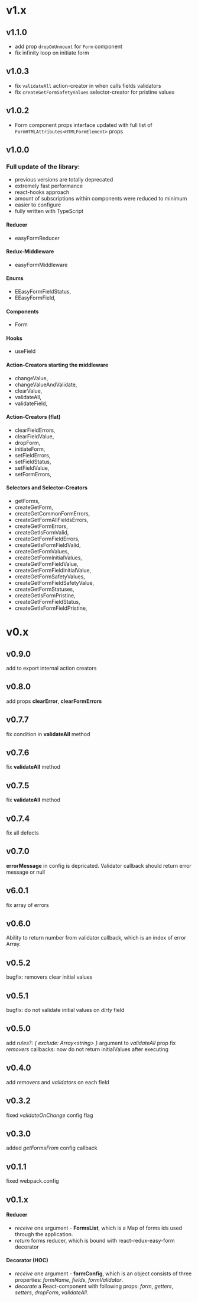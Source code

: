# v1.x
## v1.1.0
- add prop `dropOnUnmount` for `Form` component
- fix infinity loop on initiate form
## v1.0.3
- fix `validateAll` action-creator in when calls fields validators
- fix `createGetFormSafetyValues` selector-creator for pristine values
## v1.0.2
- Form component props interface updated with full list of `FormHTMLAttributes<HTMLFormElement>` props
## v1.0.0
### Full update of the library: 
- previous versions are totally deprecated
- extremely fast performance
- react-hooks approach
- amount of subscriptions within components were reduced to minimum
- easier to configure
- fully written with TypeScript
#### Reducer
- easyFormReducer
#### Redux-Middleware
- easyFormMiddleware
#### Enums
- EEasyFormFieldStatus,
- EEasyFormField,
#### Components
- Form
#### Hooks
- useField
#### Action-Creators starting the middleware
- changeValue,
- changeValueAndValidate,
- clearValue,
- validateAll,
- validateField,
#### Action-Creators (flat)
- clearFieldErrors,
- clearFieldValue,
- dropForm,
- initiateForm,
- setFieldErrors,
- setFieldStatus,
- setFieldValue,
- setFormErrors,
#### Selectors and Selector-Creators
- getForms,
- createGetForm,
- createGetCommonFormErrors,
- createGetFormAllFieldsErrors,
- createGetFormErrors,
- createGetIsFormValid,
- createGetFormFieldErrors,
- createGetIsFormFieldValid,
- createGetFormValues,
- createGetFormInitialValues,
- createGetFormFieldValue,
- createGetFormFieldInitialValue,
- createGetFormSafetyValues,
- createGetFormFieldSafetyValue,
- createGetFormStatuses,
- createGetIsFormPristine,
- createGetFormFieldStatus,
- createGetIsFormFieldPristine,

# v0.x
## v0.9.0
add to export internal action creators
## v0.8.0
add props __clearError__, __clearFormErrors__
## v0.7.7
fix condition in __validateAll__ method
## v0.7.6
fix __validateAll__ method
## v0.7.5
fix __validateAll__ method
## v0.7.4
fix all defects
## v0.7.0
__errorMessage__ in config is depricated. Validator callback should return error message or null
## v6.0.1
fix array of errors
## v0.6.0
Ability to return number from validator callback, which is an index of error Array.
## v0.5.2
bugfix: removers clear initial values
## v0.5.1
bugfix: do not validate initial values on _dirty_ field
## v0.5.0
add _rules?: { exclude: Array\<string\> }_ argument to _validateAll_ prop
fix _removers_ callbacks: now do not return initialValues after executing
## v0.4.0
add _removers_ and _validators_ on each field
## v0.3.2
fixed _validateOnChange_ config flag
## v0.3.0
added _getFormsFrom_ config callback
## v0.1.1
fixed webpack.config
## v0.1.x
#### Reducer
- _receive_ one argument - __FormsList__, which is a Map of forms ids used through the application.
- _return_ forms reducer, which is bound with react-redux-easy-form decorator
#### Decorator (HOC)
- _receive_ one argument - __formConfig__, which is an object consists of three properties: _formName_, _fields_, _formValidator_.
- _decorate_ a React-component with following props: _form_, _getters_, _setters_, _dropForm_, _validateAll_.
